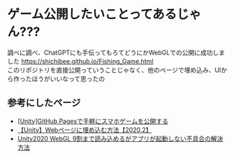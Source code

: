 # ゲーム公開したいことってあるじゃん???
調べに調べ、ChatGPTにも手伝ってもろてどうにかWebGLでの公開に成功しました
https://shichibee.github.io/Fishing_Game.html  
このリポジトリを直接公開っていうことじゃなく、他のページで埋め込み、UIから作ったほうがいいなって思ったの
## 参考にしたページ
* [[Unity]GitHub Pagesで手軽にスマホゲームを公開する](https://qiita.com/flankids/items/08ebc63a2a50507a418a)
* [【Unity】Webページに埋め込む方法【2020.2】](https://qiita.com/miomm/items/8a034daf8915d1087415)
* [Unity2020 WebGL 9割まで読み込めるがアプリが起動しない不具合の解決方法](https://qiita.com/aguroshou0413/items/1451a6779a92acb96b78)
